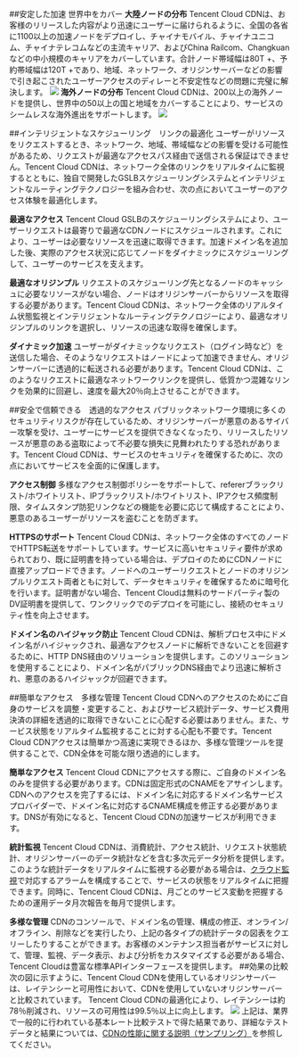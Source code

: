 ##安定した加速 世界中をカバー
**大陸ノードの分布**
Tencent Cloud CDNは、お客様のリリースした内容がより迅速にユーザーに届けられるように、全国の各省に1100以上の加速ノードをデプロイし、チャイナモバイル、チャイナユニコム、チャイナテレコムなどの主流キャリア、およびChina Railcom、Changkuanなどの中小規模のキャリアをカバーしています。合計ノード帯域幅は80T +、予約帯域幅は120T +であり、地域、ネットワーク、オリジンサーバーなどの影響で引き起こされたユーザーアクセスのディレーと不安定性などの問題に完璧に解決します。
![](https://main.qcloudimg.com/raw/487228cdfb5666b34edab2242db7c3c0.jpg)
**海外ノードの分布**
Tencent Cloud CDNは、200以上の海外ノードを提供し、世界中の50以上の国と地域をカバーすることにより、サービスのシームレスな海外進出をサポートします。
![](https://main.qcloudimg.com/raw/034a95d5f46fb8bf848c0a53dd265611.png)

##インテリジェントなスケジューリング　リンクの最適化
ユーザーがリソースをリクエストするとき、ネットワーク、地域、帯域幅などの影響を受ける可能性があるため、リクエストが最適なアクセスパス経由で送信される保証はできません。Tencent Cloud CDNは、ネットワーク全体のリンクをリアルタイムに監視するとともに、独自で開発したGSLBスケジューリングシステムとインテリジェントなルーティングテクノロジーを組み合わせ、次の点においてユーザーのアクセス体験を最適化します。

**最適なアクセス**
Tencent Cloud GSLBのスケジューリングシステムにより、ユーザーリクエストは最寄りで最適なCDNノードにスケジュールされます。これにより、ユーザーは必要なリソースを迅速に取得できます。加速ドメイン名を追加した後、実際のアクセス状況に応じてノードをダイナミックにスケジューリングして、ユーザーのサービスを支えます。

**最適なオリジンプル**
リクエストのスケジューリング先となるノードのキャッシュに必要なリソースがない場合、ノードはオリジンサーバーからリソースを取得する必要があります。Tencent Cloud CDNは、ネットワーク全体のリアルタイム状態監視とインテリジェントなルーティングテクノロジーにより、最適なオリジンプルのリンクを選択し、リソースの迅速な取得を確保します。

**ダイナミック加速**
ユーザーがダイナミックなリクエスト（ログイン時など）を送信した場合、そのようなリクエストはノードによって加速できません、オリジンサーバーに透過的に転送される必要があります。Tencent Cloud CDNは、このようなリクエストに最適なネットワークリンクを提供し、低質かつ混雑なリンクを効果的に回避し、速度を最大20％向上させることができます。

##安全で信頼できる　透過的なアクセス
パブリックネットワーク環境に多くのセキュリティリスクが存在しているため、オリジンサーバーが悪意のあるサイバー攻撃を受け、ユーザーにサービスを提供できなくなったり、リリースしたリソースが悪意のある盗取によって不必要な損失に見舞われたりする恐れがあります。Tencent Cloud CDNは、サービスのセキュリティを確保するために、次の点においてサービスを全面的に保護します。

**アクセス制御**
多様なアクセス制御ポリシーをサポートして、refererブラックリスト/ホワイトリスト、IPブラックリスト/ホワイトリスト、IPアクセス頻度制限、タイムスタンプ防犯リンクなどの機能を必要に応じて構成することにより、悪意のあるユーザーがリソースを盗むことを防ぎます。

**HTTPSのサポート**
Tencent Cloud CDNは、ネットワーク全体のすべてのノードでHTTPS転送をサポートしています。サービスに高いセキュリティ要件が求められており、既に証明書を持っている場合は、デプロイのためにCDNノードに直接アップロードできます。ノードへのユーザーリクエストとノードのオリジンプルリクエスト両者ともに対して、データセキュリティを確保するために暗号化を行います。証明書がない場合、Tencent Cloudは無料のサードパーティ製のDV証明書を提供して、ワンクリックでのデプロイを可能にし、接続のセキュリティ性を向上させます。

**ドメイン名のハイジャック防止**
Tencent Cloud CDNは、解析プロセス中にドメイン名がハイジャックされ、最適なアクセスノードに解析できないことを回避するために、HTTP DNS経由のソリューションを提供します。このソリューションを使用することにより、ドメイン名がパブリックDNS経由でより迅速に解析され、悪意のあるハイジャックが回避できます。

##簡単なアクセス　多様な管理
Tencent Cloud CDNへのアクセスのためにご自身のサービスを調整・変更すること、およびサービス統計データ、サービス費用決済の詳細を透過的に取得できないことに心配する必要はありません。また、サービス状態をリアルタイム監視することに対する心配も不要です。Tencent Cloud CDNアクセスは簡単かつ高速に実現できるほか、多様な管理ツールを提供することで、CDN全体を可能な限り透過的にします。

**簡単なアクセス**
Tencent Cloud CDNにアクセスする際に、ご自身のドメイン名のみを提供する必要があります。CDNは固定形式のCNAMEをアサインします。CDNへのアクセスを完了するには、ドメイン名に対応するドメイン名サービスプロバイダーで、ドメイン名に対応するCNAME構成を修正する必要があります。DNSが有効になると、Tencent Cloud CDNの加速サービスが利用できます。

**統計監視**
Tencent Cloud CDNは、消費統計、アクセス統計、リクエスト状態統計、オリジンサーバーのデータ統計などを含む多次元データ分析を提供します。このような統計データをリアルタイムに監視する必要がある場合は、[クラウド監視](https://cloud.tencent.com/product/cm)で対応するアラームを構成することで、サービスの状態をリアルタイムに把握できます。同時に、Tencent Cloud CDNは、月ごとのサービス変動を把握するための運用データ月次報告を毎月で提供します。

**多様な管理**
CDNのコンソールで、ドメイン名の管理、構成の修正、オンライン/オフライン、削除などを実行したり、上記の各タイプの統計データの図表をクエリーしたりすることができます。お客様のメンテナンス担当者がサービスに対して、管理、監視、データ表示、および分析をカスタマイズする必要がある場合、Tencent Cloudは豊富な標準APIインターフェースを提供します。
##効果の比較
次の図に示すように、Tencent Cloud CDNを使用しているオリジンサーバーは、レイテンシーと可用性において、CDNを使用していないオリジンサーバーと比較されています。 Tencent Cloud CDNの最適化により、レイテンシーは約78％削減され、リソースの可用性は99.5％以上に向上します。
![](https://main.qcloudimg.com/raw/e3fac66f19c6c9b481d4897115e07f33.jpg)
上記は、業界で一般的に行われている基本レート比較テストで得た結果であり、詳細なテストデータと結果については、[CDNの性能に関する説明（サンプリング）](https://cloud.tencent.com/doc/product/228/1198)を参照してください。

